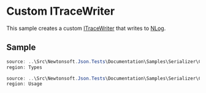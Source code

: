 ﻿# Custom ITraceWriter

This sample creates a custom [ITraceWriter](/api/newtonsoft/json/serialization/itracewriter/) that writes to [NLog](http://nlog-project.org/).

## Sample

```csharp Types
source: ..\Src\Newtonsoft.Json.Tests\Documentation\Samples\Serializer\CustomTraceWriter.cs
region: Types
```

```csharp Usage
source: ..\Src\Newtonsoft.Json.Tests\Documentation\Samples\Serializer\CustomTraceWriter.cs
region: Usage
```
